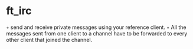 # ft_irc

◦ send and receive private messages using your reference client.
◦ All the messages sent from one client to a channel have to be forwarded to
every other client that joined the channel.
